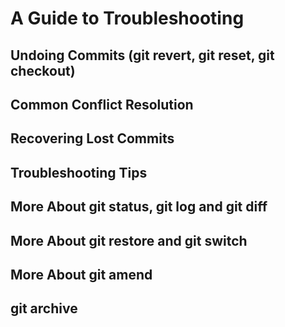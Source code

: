 # A Guide to Troubleshooting

## Undoing Commits (git revert, git reset, git checkout)

## Common Conflict Resolution

## Recovering Lost Commits

## Troubleshooting Tips

## More About git status, git log and git diff

## More About git restore and git switch

## More About git amend

## git archive